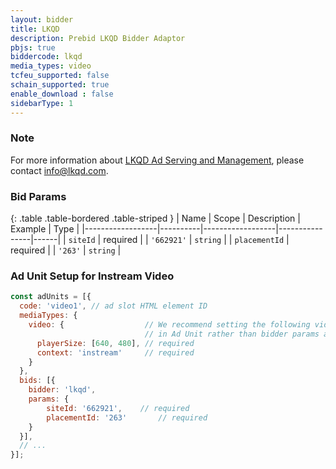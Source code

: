 ```yaml
---
layout: bidder
title: LKQD
description: Prebid LKQD Bidder Adaptor
pbjs: true
biddercode: lkqd 
media_types: video
tcfeu_supported: false
schain_supported: true
enable_download : false
sidebarType: 1
---
```


### Note

For more information about [LKQD Ad Serving and Management](https://www.nexstardigital.com/), please contact <info@lkqd.com>.

### Bid Params

{: .table .table-bordered .table-striped }
| Name             | Scope    | Description      | Example        | Type |
|------------------|----------|------------------|----------------|------|
| `siteId`         | required |                  | `'662921'`     | `string` |
| `placementId`    | required |                  | `'263'`        | `string` |

### Ad Unit Setup for Instream Video

```javascript
const adUnits = [{
  code: 'video1', // ad slot HTML element ID  
  mediaTypes: {
    video: {                  // We recommend setting the following video params
                              // in Ad Unit rather than bidder params as per Prebid 4.0 recommendation. 
      playerSize: [640, 480], // required
      context: 'instream'     // required
    }   
  }, 
  bids: [{
    bidder: 'lkqd',
    params: {
        siteId: '662921',    // required    
        placementId: '263'       // required     
    }
  }],
  // ...
}];
```
